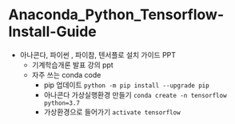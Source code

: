 # Anaconda_Python_Tensorflow-Install-Guide

* 아나콘다, 파이썬 , 파이참, 텐서플로 설치 가이드 PPT
    * 기계학습개론 발표 강의 ppt
    * 자주 쓰는 conda code
        * pip 업데이트 ` python -m pip install --upgrade pip `
        * 아나콘다 가상실행환경 만들기 ` conda create -n tensorflow python=3.7 `
        * 가상환경으로 들어가기 ` activate tensorflow `
